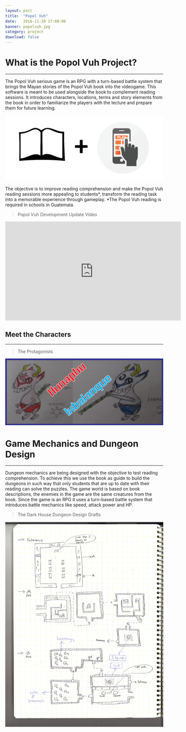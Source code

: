 ```yaml
---
layout: post
title:  "Popol Vuh"
date:   2016-11-30 17:00:00
banner: popolvuh.jpg
category: project
download: false
---
```


# What is the Popol Vuh Project?
***

The Popol Vuh serious game is an RPG with a turn-based
battle system that brings the Mayan stories of the Popol Vuh book into the videogame. This
software is meant to be used alongside the book to complement reading sessions. It
introduces characters, locations, terms and story elements from the book in order to
familiarize the players with the lecture and prepare them for future learning.

![lecture](/misc/img/projects/popolvuh/book.png)

The objective is to improve reading comprehension and make the Popol Vuh reading sessions more
appealing to students*, transform the reading task into a memorable experience through gameplay.
*The Popol Vuh reading is required in schools in Guatemala.

> Popol Vuh Development Update Video

<iframe width="560" height="315" src="https://www.youtube.com/embed/eWcqlzPxycA" frameborder="0" allowfullscreen></iframe>

## Meet the Characters
***

> The Protagonists

![characters](/misc/img/projects/popolvuh/char.png)

# Game Mechanics and Dungeon Design
***

Dungeon mechanics are being designed with the objective to test
reading comprehension. To achieve this we use the book as guide to build the dungeons in such way
that only students that are up to date with their reading can solve the puzzles. The game world is
based on book descriptions, the enemies in the game are the same creatures from the book. Since
the game is an RPG it uses a turn-based battle system that introduces battle mechanics like speed,
attack power and HP.

> The Dark House Dungeon Design Drafts

![design drafts](/misc/img/projects/popolvuh/design.jpg)
